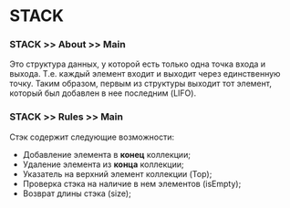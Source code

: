# STACK

### STACK >> About >> Main
Это структура данных, у которой есть только одна точка входа и выхода. Т.е. каждый элемент входит и выходит через единственную точку. Таким образом, первым из структуры выходит тот элемент, который был добавлен в нее последним (LIFO).

### STACK >> Rules >> Main
Стэк содержит следующие возможности:
- Добавление элемента в __конец__ коллекции;
- Удаление элемента из __конца__ коллекции;
- Указатель на верхний элемент коллекции (Top);
- Проверка стэка на наличие в нем элементов (isEmpty);
- Возврат длины стэка (size);